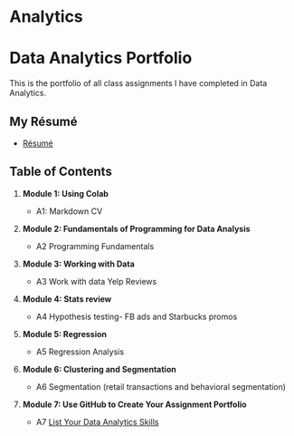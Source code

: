 # Analytics
# Data Analytics Portfolio
This is the portfolio of all class assignments I have completed in Data Analytics. 

## My Résumé
- [Résumé](https://colab.research.google.com/drive/13svTTVrLv6ICmIYlNOE_JymGUqbFCzwd#scrollTo=qAdQNUhJ-2ep)

## Table of Contents
1. **Module 1: Using Colab**
   - A1: Markdown CV
   
2. **Module 2: Fundamentals of Programming for Data Analysis**
   - A2 Programming Fundamentals
   
3. **Module 3: Working with Data**
   - A3 Work with data Yelp Reviews
  
4. **Module 4: Stats review**
   - A4 Hypothesis testing- FB ads and Starbucks promos

5. **Module 5: Regression**
   - A5 Regression Analysis

6. **Module 6: Clustering and Segmentation**
   - A6 Segmentation (retail transactions and behavioral segmentation)
   
7. **Module 7: Use GitHub to Create Your Assignment Portfolio**
    - A7 [List Your Data Analytics Skills](https://github.com/calebgoodrich001/Analytics)
